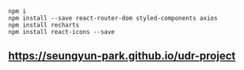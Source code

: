 ```
npm i 
npm install --save react-router-dom styled-components axios
npm install recharts
npm install react-icons --save
```


## https://seungyun-park.github.io/udr-project
